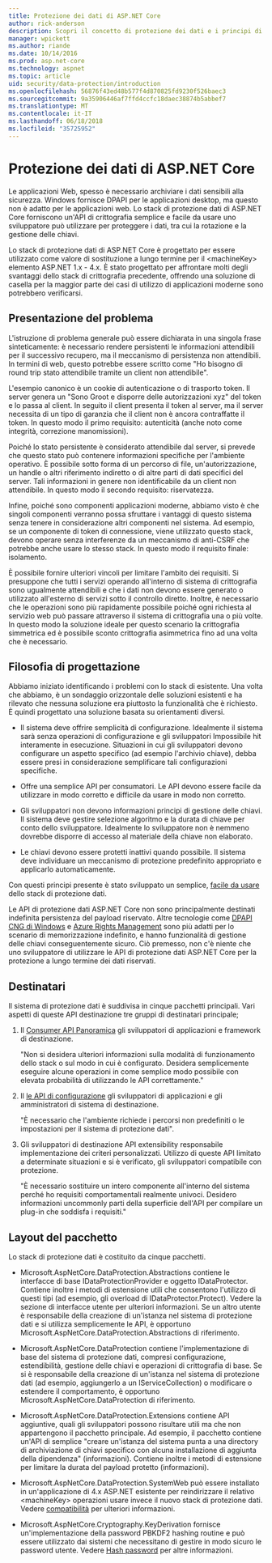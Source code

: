 ```yaml
---
title: Protezione dei dati di ASP.NET Core
author: rick-anderson
description: Scopri il concetto di protezione dei dati e i principi di progettazione delle API di protezione dati di ASP.NET Core.
manager: wpickett
ms.author: riande
ms.date: 10/14/2016
ms.prod: asp.net-core
ms.technology: aspnet
ms.topic: article
uid: security/data-protection/introduction
ms.openlocfilehash: 56876f43ed48b577f4d870825fd9230f526baec3
ms.sourcegitcommit: 9a35906446af7ffd4ccfc18daec38874b5abbef7
ms.translationtype: MT
ms.contentlocale: it-IT
ms.lasthandoff: 06/18/2018
ms.locfileid: "35725952"
---
```

# <a name="aspnet-core-data-protection"></a>Protezione dei dati di ASP.NET Core

Le applicazioni Web, spesso è necessario archiviare i dati sensibili alla sicurezza. Windows fornisce DPAPI per le applicazioni desktop, ma questo non è adatto per le applicazioni web. Lo stack di protezione dati di ASP.NET Core forniscono un'API di crittografia semplice e facile da usare uno sviluppatore può utilizzare per proteggere i dati, tra cui la rotazione e la gestione delle chiavi.

Lo stack di protezione dati di ASP.NET Core è progettato per essere utilizzato come valore di sostituzione a lungo termine per il &lt;machineKey&gt; elemento ASP.NET 1.x - 4.x. È stato progettato per affrontare molti degli svantaggi dello stack di crittografia precedente, offrendo una soluzione di casella per la maggior parte dei casi di utilizzo di applicazioni moderne sono potrebbero verificarsi.

## <a name="problem-statement"></a>Presentazione del problema

L'istruzione di problema generale può essere dichiarata in una singola frase sinteticamente: è necessario rendere persistenti le informazioni attendibili per il successivo recupero, ma il meccanismo di persistenza non attendibili. In termini di web, questo potrebbe essere scritto come "Ho bisogno di round trip stato attendibile tramite un client non attendibile".

L'esempio canonico è un cookie di autenticazione o di trasporto token. Il server genera un "Sono Groot e disporre delle autorizzazioni xyz" del token e lo passa al client. In seguito il client presenta il token al server, ma il server necessita di un tipo di garanzia che il client non è ancora contraffatte il token. In questo modo il primo requisito: autenticità (anche noto come integrità, correzione manomissioni).

Poiché lo stato persistente è considerato attendibile dal server, si prevede che questo stato può contenere informazioni specifiche per l'ambiente operativo. È possibile sotto forma di un percorso di file, un'autorizzazione, un handle o altri riferimento indiretto o di altre parti di dati specifici del server. Tali informazioni in genere non identificabile da un client non attendibile. In questo modo il secondo requisito: riservatezza.

Infine, poiché sono componenti applicazioni moderne, abbiamo visto è che singoli componenti verranno possa sfruttare i vantaggi di questo sistema senza tenere in considerazione altri componenti nel sistema. Ad esempio, se un componente di token di connessione, viene utilizzato questo stack, devono operare senza interferenze da un meccanismo di anti-CSRF che potrebbe anche usare lo stesso stack. In questo modo il requisito finale: isolamento.

È possibile fornire ulteriori vincoli per limitare l'ambito dei requisiti. Si presuppone che tutti i servizi operando all'interno di sistema di crittografia sono ugualmente attendibili e che i dati non devono essere generato o utilizzato all'esterno di servizi sotto il controllo diretto. Inoltre, è necessario che le operazioni sono più rapidamente possibile poiché ogni richiesta al servizio web può passare attraverso il sistema di crittografia una o più volte. In questo modo la soluzione ideale per questo scenario la crittografia simmetrica ed è possibile sconto crittografia asimmetrica fino ad una volta che è necessario.

## <a name="design-philosophy"></a>Filosofia di progettazione

Abbiamo iniziato identificando i problemi con lo stack di esistente. Una volta che abbiamo, è un sondaggio orizzontale delle soluzioni esistenti e ha rilevato che nessuna soluzione era piuttosto la funzionalità che è richiesto. È quindi progettato una soluzione basata su orientamenti diversi.

* Il sistema deve offrire semplicità di configurazione. Idealmente il sistema sarà senza operazioni di configurazione e gli sviluppatori Impossibile hit interamente in esecuzione. Situazioni in cui gli sviluppatori devono configurare un aspetto specifico (ad esempio l'archivio chiave), debba essere presi in considerazione semplificare tali configurazioni specifiche.

* Offre una semplice API per consumatori. Le API devono essere facile da utilizzare in modo corretto e difficile da usare in modo non corretto.

* Gli sviluppatori non devono informazioni principi di gestione delle chiavi. Il sistema deve gestire selezione algoritmo e la durata di chiave per conto dello sviluppatore. Idealmente lo sviluppatore non è nemmeno dovrebbe disporre di accesso al materiale della chiave non elaborato.

* Le chiavi devono essere protetti inattivi quando possibile. Il sistema deve individuare un meccanismo di protezione predefinito appropriato e applicarlo automaticamente.

Con questi principi presente è stato sviluppato un semplice, [facile da usare](xref:security/data-protection/using-data-protection) dello stack di protezione dati.

Le API di protezione dati ASP.NET Core non sono principalmente destinati indefinita persistenza del payload riservato. Altre tecnologie come [DPAPI CNG di Windows](https://msdn.microsoft.com/library/windows/desktop/hh706794%28v=vs.85%29.aspx) e [Azure Rights Management](https://docs.microsoft.com/rights-management/) sono più adatti per lo scenario di memorizzazione indefinito, e hanno funzionalità di gestione delle chiavi conseguentemente sicuro. Ciò premesso, non c'è niente che uno sviluppatore di utilizzare le API di protezione dati ASP.NET Core per la protezione a lungo termine dei dati riservati.

## <a name="audience"></a>Destinatari

Il sistema di protezione dati è suddivisa in cinque pacchetti principali. Vari aspetti di queste API destinazione tre gruppi di destinatari principale;

1. Il [Consumer API Panoramica](xref:security/data-protection/consumer-apis/overview) gli sviluppatori di applicazioni e framework di destinazione.

   "Non si desidera ulteriori informazioni sulla modalità di funzionamento dello stack o sul modo in cui è configurato. Desidera semplicemente eseguire alcune operazioni in come semplice modo possibile con elevata probabilità di utilizzando le API correttamente."

2. Il [le API di configurazione](xref:security/data-protection/configuration/overview) gli sviluppatori di applicazioni e gli amministratori di sistema di destinazione.

   "È necessario che l'ambiente richiede i percorsi non predefiniti o le impostazioni per il sistema di protezione dati".

3. Gli sviluppatori di destinazione API extensibility responsabile implementazione dei criteri personalizzati. Utilizzo di queste API limitato a determinate situazioni e si è verificato, gli sviluppatori compatibile con protezione.

   "È necessario sostituire un intero componente all'interno del sistema perché ho requisiti comportamentali realmente univoci. Desidero informazioni uncommonly parti della superficie dell'API per compilare un plug-in che soddisfa i requisiti."

## <a name="package-layout"></a>Layout del pacchetto

Lo stack di protezione dati è costituito da cinque pacchetti.

* Microsoft.AspNetCore.DataProtection.Abstractions contiene le interfacce di base IDataProtectionProvider e oggetto IDataProtector. Contiene inoltre i metodi di estensione utili che consentono l'utilizzo di questi tipi (ad esempio, gli overload di IDataProtector.Protect). Vedere la sezione di interfacce utente per ulteriori informazioni. Se un altro utente è responsabile della creazione di un'istanza nel sistema di protezione dati e si utilizza semplicemente le API, è opportuno Microsoft.AspNetCore.DataProtection.Abstractions di riferimento.

* Microsoft.AspNetCore.DataProtection contiene l'implementazione di base del sistema di protezione dati, compresi configurazione, estendibilità, gestione delle chiavi e operazioni di crittografia di base. Se si è responsabile della creazione di un'istanza nel sistema di protezione dati (ad esempio, aggiungerlo a un IServiceCollection) o modificare o estendere il comportamento, è opportuno Microsoft.AspNetCore.DataProtection di riferimento.

* Microsoft.AspNetCore.DataProtection.Extensions contiene API aggiuntive, quali gli sviluppatori possono risultare utili ma che non appartengono il pacchetto principale. Ad esempio, il pacchetto contiene un'API di semplice "creare un'istanza del sistema punta a una directory di archiviazione di chiavi specifico con alcuna installazione di aggiunta della dipendenza" (informazioni). Contiene inoltre i metodi di estensione per limitare la durata del payload protetto (informazioni).

* Microsoft.AspNetCore.DataProtection.SystemWeb può essere installato in un'applicazione di 4.x ASP.NET esistente per reindirizzare il relativo &lt;machineKey&gt; operazioni usare invece il nuovo stack di protezione dati. Vedere [compatibilità](xref:security/data-protection/compatibility/replacing-machinekey#compatibility-replacing-machinekey) per ulteriori informazioni.

* Microsoft.AspNetCore.Cryptography.KeyDerivation fornisce un'implementazione della password PBKDF2 hashing routine e può essere utilizzato dai sistemi che necessitano di gestire in modo sicuro le password utente. Vedere [Hash password](xref:security/data-protection/consumer-apis/password-hashing) per altre informazioni.
